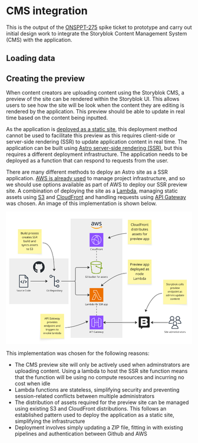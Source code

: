 # CMS integration

This is the output of the [ONSPPT-275](https://anddigitaltransformation.atlassian.net/browse/ONSPPT-275) spike ticket to prototype and carry out initial design work to integrate the Storyblok Content Management System (CMS) with the application.

## Loading data

## Creating the preview

When content creators are uploading content using the Storyblok CMS, a preview of the site can be rendered within the Storyblok UI. This allows users to see how the site will be look when the content they are editing is rendered by the application. This preview should be able to update in real time based on the content being inputted.

As the application is [deployed as a static site](../architectural-decision-records/adr-7-deploy-as-a-static-site.md), this deployment method cannot be used to facilitate this preview as this requires client-side or server-side rendering (SSR) to update application content in real time. The application can be built using [Astro server-side rendering (SSR)](https://docs.astro.build/en/guides/on-demand-rendering/), but this requires a different deployment infrastructure. The application needs to be deployed as a function that can respond to requests from the user.

There are many different methods to deploy an Astro site as a SSR application. [AWS is already used](../architectural-decision-records/adr-4-use-aws-for-deploying-project-artifacts.md) to manage project infrastructure, and so we should use options available as part of AWS to deploy our SSR preview site. A combination of deploying the site as a [Lambda](https://aws.amazon.com/lambda/), managing static assets using [S3](https://aws.amazon.com/s3/) and [CloudFront](https://aws.amazon.com/cloudfront/) and handling requests using [API Gateway](https://aws.amazon.com/api-gateway/) was chosen. An image of this implementation is shown below.

![CMS preview architecture diagram.](../images/cms-preview-architecture-diagram.png)

This implementation was chosen for the following reasons:

- The CMS preview site will only be actively used when adminstrators are uploading content. Using a lambda to host the SSR site function means that the function will be using no compute resources and incurring no cost when idle
- Lambda functions are stateless, simplifying security and preventing session-related conflicts between multiple administrators
- The distribution of assets required for the preview site can be managed using existing S3 and CloudFront distributions. This follows an established pattern used to deploy the application as a static site, simplifying the infrastructure
- Deployment involves simply updating a ZIP file, fitting in with existing pipelines and authentication between Github and AWS
